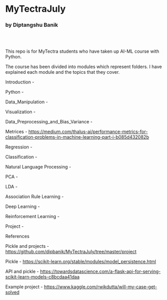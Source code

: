 # MyTectraJuly
### by Diptangshu Banik

<br>
<br>


This repo is for MyTectra students who have taken up AI-ML course with Python.

The course has been divided into modules which represent folders. I have explained each module and the topics that they cover.

Introduction - 

Python - 

Data_Manipulation - 

Visualization -

Data_Preprocessing_and_Bias_Variance -

Metrices - https://medium.com/thalus-ai/performance-metrics-for-classification-problems-in-machine-learning-part-i-b085d432082b

Regression -

Classification -

Natural Language Processing -

PCA -

LDA -

Association Rule Learning -

Deep Learning -

Reinforcement Learning -

Project -



References 

Pickle and projects - https://github.com/dipbanik/MyTectraJuly/tree/master/project

Pickle - https://scikit-learn.org/stable/modules/model_persistence.html

API and pickle - https://towardsdatascience.com/a-flask-api-for-serving-scikit-learn-models-c8bcdaa41daa

Example project - https://www.kaggle.com/rwikdutta/will-my-case-get-solved
